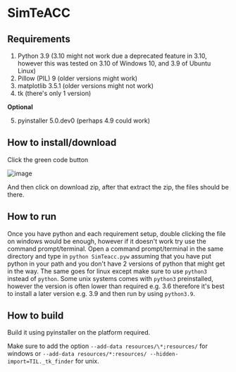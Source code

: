 # SimTeACC

## Requirements
1. Python 3.9 (3.10 might not work due a deprecated feature in 3.10, however this was tested on 3.10 of Windows 10, and 3.9 of Ubuntu Linux)
2. Pillow (PIL) 9 (older versions might work)
3. matplotlib 3.5.1 (older versions might not work)
4. tk (there's only 1 version)

**Optional**

5. pyinstaller 5.0.dev0 (perhaps 4.9 could work)

## How to install/download
Click the green code button

![image](https://user-images.githubusercontent.com/91117808/157774944-24d8d975-3303-4eec-826b-ea97925f67b5.png)

And then click on download zip, after that extract the zip, the files should be there.

## How to run
Once you have python and each requirement setup, double clicking the file on windows would be enough, however if it doesn't work try use the command prompt/terminal. Open a command prompt/terminal in the same directory and type in `python SimTeacc.pyw` assuming that you have put python in your path and you don't have 2 versions of python that might get in the way. The same goes for linux except make sure to use `python3` instead of `python`. Some unix systems comes with `python3` preinstalled, however the version is often lower than required e.g. 3.6 therefore it's best to install a later version e.g. 3.9 and then run by using `python3.9`.

## How to build
Build it using pyinstaller on the platform required.

Make sure to add the option  `--add-data resources/\*;resources/` for windows or `--add-data resources/*:resources/ --hidden-import=TIL._tk_finder` for unix.
